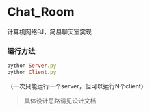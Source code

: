 # Chat_Room
计算机网络PJ，简易聊天室实现

### 运行方法

```ruby
python Server.py
python Client.py
```

（一次只能运行一个server，但可以运行N个client）

> 具体设计思路请见设计文档